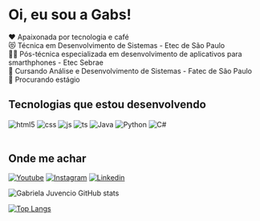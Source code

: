 # Oi, eu sou a Gabs! #

❤ Apaixonada por tecnologia e café</br>
:heart_eyes_cat: Técnica em Desenvolvimento de Sistemas - Etec de São Paulo</br>
:woman_student: Pós-técnica especializada em desenvolvimento de aplicativos para smarthphones - Etec Sebrae</br>
📖 Cursando Análise e Desenvolvimento de Sistemas - Fatec de São Paulo </br>
👀 Procurando estágio</br>


## Tecnologias que estou desenvolvendo ##

<div style="display: inline_block">
  <img align="center" alt="html5" src="https://img.shields.io/badge/HTML5-E34F26?style=for-the-badge&logo=html5&logoColor=white" />
  <img align="center" alt="css" src="https://img.shields.io/badge/CSS3-1572B6?style=for-the-badge&logo=css3&logoColor=white" />
  <img align="center" alt="js" src="https://img.shields.io/badge/JavaScript-F7DF1E?style=for-the-badge&logo=javascript&logoColor=black" />
  <img align="center" alt="ts" src="https://img.shields.io/badge/Flutter-02569B?style=for-the-badge&logo=flutter&logoColor=white" />
  <img align="center" alt="Java" src="https://img.shields.io/badge/Java-ED8B00?style=for-the-badge&logo=java&logoColor=white" />
  <img align="center" alt="Python" src="https://img.shields.io/badge/Python-3776AB?style=for-the-badge&logo=python&logoColor=white" />
  <img align="center" alt="C#" src="https://img.shields.io/badge/C%23-239120?style=for-the-badge&logo=c-sharp&logoColor=white" />
</div><br/>

## Onde me achar ##
[![Youtube](https://img.shields.io/badge/YouTube-FF0000?style=for-the-badge&logo=youtube&logoColor=white)](https://www.youtube.com/channel/UCdx1krc3LMTqOnlE0T4Iuhw)
[![Instagram](https://img.shields.io/badge/Instagram-E4405F?style=for-the-badge&logo=instagram&logoColor=white)](https://www.instagram.com/uma.gabs/)
[![Linkedin](https://img.shields.io/badge/LinkedIn-0077B5?style=for-the-badge&logo=linkedin&logoColor=white)](https://www.linkedin.com/in/gabriela-juvencio/)


![Gabriela Juvencio GitHub stats](https://github-readme-stats.vercel.app/api?username=Umagabs&show_icons=true&theme=jolly&count_private=true) </br>

[![Top Langs](https://github-readme-stats.vercel.app/api/top-langs/?username=Umagabs&layout=compact)](https://github.com/Umagabs/github-readme-stats)</br>
